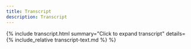 ```yaml
---
title: Transcript
description: Transcript
---
```



{% include transcript.html 
  summary="Click to expand transcript"
  details={% include_relative transcript-text.md %}
%}

